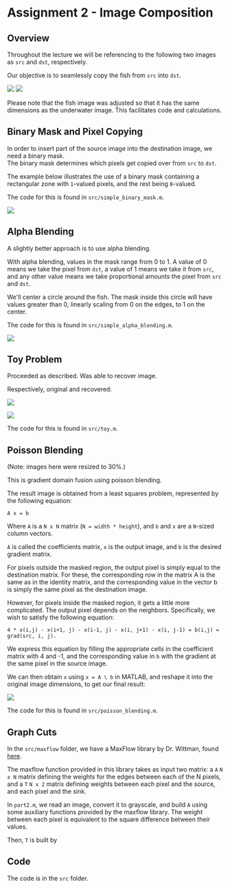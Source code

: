 # Assignment 2 - Image Composition


## Overview

Throughout the lecture we will be referencing to the
following two images as `src` and `dst`, respectively.

Our objective is to seamlessly copy the fish from `src` into `dst`.

![](img/fish.jpg)
![](img/underwater.jpg)

Please note that the fish image was adjusted so that it has the same dimensions
as the underwater image. This facilitates code and calculations.


## Binary Mask and Pixel Copying

In order to insert part of the source image into the destination image,
we need a binary mask.  
The binary mask determines which pixels get copied over from `src` to `dst`.

The example below illustrates the use of a binary mask containing
a rectangular zone with `1`-valued pixels, and the rest being `0`-valued.

The code for this is found in `src/simple_binary_mask.m`.

![](img/binary.jpg)


## Alpha Blending

A slightly better approach is to use alpha blending.

With alpha blending, values in the mask range from 0 to 1. A value of 0 means
we take the pixel from `dst`, a value of 1 means we take it from `src`, and any other
value means we take proportional amounts the pixel from `src` and `dst`.

We'll center a circle around the fish. The mask inside this circle will have values
greater than 0, linearly scaling from 0 on the edges, to 1 on the center.

The code for this is found in `src/simple_alpha_blending.m`.

![](img/alpha.jpg)


## Toy Problem

Proceeded as described. Was able to recover image.

Respectively, original and recovered:

![](img/toygc.png)

![](img/toy-recover.jpg)

The code for this is found in `src/toy.m`.


## Poisson Blending

(Note: images here were resized to 30%.)

This is gradient domain fusion using poisson blending.

The result image is obtained from a least squares problem, represented by the following equation:

```
A x = b
```

Where `A` is a `N x N` matrix (`N = width * height`), and `b` and `x` are a `N`-sized column vectors.

`A` is called the coefficients matrix, `x` is the output image, and `b` is the desired gradient matrix.

For pixels outside the masked region, the output pixel is simply equal to the destination matrix.
For these, the corresponding row in the matrix A is the same as in the identity matrix, and the
corresponding value in the vector b is simply the same pixel as the destination image.

However, for pixels inside the masked region, it gets a little more complicated. The output pixel 
depends on the neighbors. Specifically, we wish to satisfy the following equation:

```
4 * x(i,j) - x(i+1, j) - x(i-1, j) - x(i, j+1) - x(i, j-1) = b(i,j) = grad(src, i, j).
```

We express this equation by filling the appropriate cells in the coefficient matrix with 4 and -1, 
and the corresponding value in `b` with the gradient at the same pixel in the source image.

We can then obtain `x` using `x = A \ b` in MATLAB, and reshape it into the original image
dimensions, to get our final result:

![](img/poisson.jpg)

The code for this is found in `src/poisson_blending.m`.


## Graph Cuts

In the `src/maxflow` folder, we have a MaxFlow library by Dr. Wittman, found [here](http://www.math.ucla.edu/~wittman/Fields/).

The maxflow function provided in this library takes as input two matrix: a `A` `N x N` matrix defining the 
weights for the edges between each of the N pixels, and a `T` `N x 2` matrix defining weights between each
pixel and the source, and each pixel and the sink. 

In `part2.m`, we read an image, convert it to grayscale, and build `A` using some auxiliary functions
provided by the maxflow library. The weight between each pixel is equivalent to the square difference between
their values.

Then, `T` is built by 


## Code

The code is in the `src` folder.

